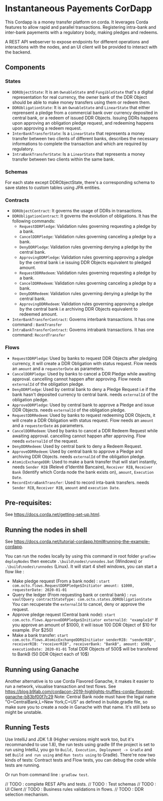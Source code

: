 # Instantaneous Payements CorDapp

This Cordapp is a money transfer platform on corda. It leverages Corda features to allow rapid and parallel transactions.
Registering intra-bank and inter-bank payements with a regulatory body, making pledges and redeems.

A REST API webserver to expose endpoints for different operations and interactions with the nodes, and an UI client will be provided to interact with the backend.

## Components

### States
- `DDRObjectState`: It is an `OwnableState` and `FungibleState` that's a digital representation for real currency, the owner bank of the DDR Object should be able to make money transfers using them or redeem them.
- `DDRObligationState`: It is an `OwnableState` and `LinearState` that either reprensent a pledge from a commercial bank over currency deposited in central bank, or a redeem of issued DDR Objects. Issuing DDRs happens upon approving an obligation pledge request, and redeeming happens upon approving a redeem request.
- `InterBankTransferState`: Is a `LinearState` that represents a money transfer between two clients of different banks, describes the necessary informations to complete the transaction and which are required by regulatory.
- `IntraBankTransferState`: Is a `LinearState` that represents a money transfer between two clients within the same bank.

### Schemas
For each state except DDRObjectState, there's a corresponding schema to save states to custom tables using JPA entities. 

### Contracts
- `DDRObjectContract`: It governs the usage of DDRs in transactions.
- `DDRObligationContract`: It governs the evolution of obligations. It has the following commands:
	- `RequestDDRPledge`: Validation rules governing requesting a pledge by a bank.
	- `CancelDDRPledge`: Validation rules governing canceling a pledge by a bank.
	- `DenyDDRPledge`: Validation rules governing denying a pledge by the central bank.
	- `ApprovingDDRPledge`: Validation rules governing approving a pledge by the central bank i.e issuing DDR Objects equivalent to pledged amount.
	- `RequestDDRRedeem`: Validation rules governing requesting a pledge by a bank.
	- `CancelDDRRedeem`: Validation rules governing canceling a pledge by a bank.
	- `DenyDDRRedeem`: Validation rules governing denying a pledge by the central bank.
	- `ApprovingDDRRedeem`: Validation rules governing approving a pledge by the central bank i.e archiving DDR Objects equivalent to redeemed amount.
- `InterBankTransferContract`: Governs interbank transactions. It has one command : `BankTransfer`
- `IntraBankTransferContract`: Governs intrabank transactions. It has one command: `RecordTransfer`

### Flows
- `RequestDDRPledge`: Used by banks to request DDR Objects after pledging currency, it will create a DDR Obligation with status request. Flow needs an `amount` and a `requesterDate` as parameters.
- `CancelDDRPledge`: Used by banks to cancel a DDR Pledge while awaiting approval. cancelling cannot happen after approving. Flow needs `externalId` of the obligation pledge.
- `DenyDDRPledge`: Used by central bank to deny a Pledge Request i.e if the bank hasn't deposited currency to central bank. needs `externalId` of the obligation pledge.
- `ApproveDDRPledge`: Used by central bank to approve a Pledge and issue DDR Objects. needs `externalId` of the obligation pledge.
- `RequestDDRRedeem`: Used by banks to request redeeming DDR Objects, it will create a DDR Obligation with status request. Flow needs an `amount` and a `requesterDate` as parameters.
- `CancelDDRRedeem`: Used by banks to cancel a DDR Redeem Request while awaiting approval. cancelling cannot happen after approving. Flow needs `externalId` of the request.
- `DenyDDRRedeem`: Used by central bank to deny a Redeem Request.
- `ApproveDDRRedeem`: Used by central bank to approve a Pledge and archiving DDR Objects. needs `externalId` of the obligation pledge.
- `AtomicExchangeDDR`: Used to make a bank transfer that will start instantly, needs `Sender RIB` (Relevé d'Identité Bancaire), `Receiver RIB`, `Receiver Bank` (Identify which Corda node the bank exists on), `amount`, `Execution Date`.
- `RecordIntraBankTransfer`: Used to record inta-bank transfers. needs `Sender RIB`, `Receiver RIB`, `amount` and `execution Date`.

## Pre-requisites:
See https://docs.corda.net/getting-set-up.html.

## Running the nodes in shell

See https://docs.corda.net/tutorial-cordapp.html#running-the-example-cordapp.

You can run the nodes locally by using this command in root folder `gradlew deployNodes` then execute `.\build\nodes\runnodes.bat` (Windows) or `.\build\nodes\runnodes` (Linux).
It will start 4 shell windows, you can start a flow like :
- Make pledge request (From a bank node) : `start com.octo.flows.RequestDDRPledge$Initiator amount: $1000, requesterDate: 2020-01-01`
- Query the ledger (From requesting bank or central bank) : `run vaultQuery contractStateType: com.octo.states.DDRObligationState`
	You can recuperate the `externalId` to cancel, deny or approve the request. 
- Approve pledge request (Central bank node): `start com.octo.flows.ApproveDDRPledge$Initiator externalId: "exampleId"`
	If you approve an amount of $1000, it will issue 100 DDR Object of $10 for example. (For $250)
- Make a bank transfer: `start com.octo.flows.AtomicExchangeDDR$Initiator senderRIB: "senderRIB", receiverRIB: "receiverRIB", receiverBank: "BankB", amount: $500, executionDate: 2020-01-01`
	Total DDR Objects of 500$ will be transfered to BankB (50 DDR Object each of 10$)
	
## Running using Ganache

Another alternative is to use Corda Flavored Ganache, it makes it easier to run a network, visualise transaction and test flows.
See https://blog.b9lab.com/cordacon-2019-highlights-truffles-corda-flavored-ganache-b83bf00f7c29
Note: Central Bank node must have the legal name "O=CentralBank,L=New York,C=US" as defined in builde.gradle file, so make sure you to create a node in Ganache with that name. It's still beta so might be unstable.

## Running Tests

Use IntelliJ and JDK 1.8 (Higher versions might work too, but it's recommanded to use 1.8), the run tests using gradle (If the project is set to run using IntelliJ, you go to `Build, Execution, Deployment -> Gradle` and set `Build and run using` and `Run tests using` to Gradle). There're now two kinds of tests: Contract tests and Flow tests, you can debug the code while tests are running.

Or run from command line : `gradlew test`.





// TODO : complete REST APIs and tests.
// TODO : Test schemas
// TODO : UI Client
// TODO : Business rules validations in flows.
// TODO : DDR selection mechanism.


